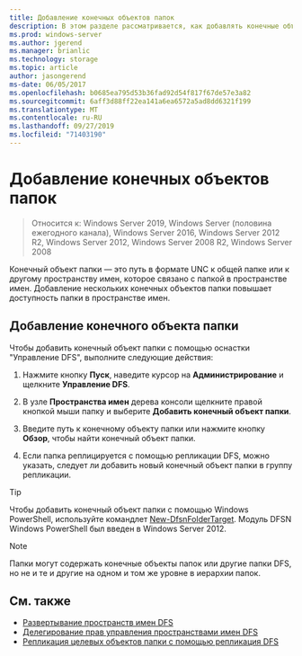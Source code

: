 ```yaml
---
title: Добавление конечных объектов папок
description: В этом разделе рассматривается, как добавлять конечные объекты папок (UNC-пути)
ms.prod: windows-server
ms.author: jgerend
ms.manager: brianlic
ms.technology: storage
ms.topic: article
author: jasongerend
ms-date: 06/05/2017
ms.openlocfilehash: b0685ea795d53b36fad92d54f817f67de57e3a82
ms.sourcegitcommit: 6aff3d88ff22ea141a6ea6572a5ad8dd6321f199
ms.translationtype: MT
ms.contentlocale: ru-RU
ms.lasthandoff: 09/27/2019
ms.locfileid: "71403190"
---
```

# <a name="add-folder-targets"></a>Добавление конечных объектов папок

> Относится к: Windows Server 2019, Windows Server (половина ежегодного канала), Windows Server 2016, Windows Server 2012 R2, Windows Server 2012, Windows Server 2008 R2, Windows Server 2008

Конечный объект папки — это путь в формате UNC к общей папке или к другому пространству имен, которое связано с папкой в пространстве имен. Добавление нескольких конечных объектов папки повышает доступность папки в пространстве имен.

## <a name="to-add-a-folder-target"></a>Добавление конечного объекта папки

Чтобы добавить конечный объект папки с помощью оснастки "Управление DFS", выполните следующие действия:

1.  Нажмите кнопку **Пуск**, наведите курсор на **Администрирование** и щелкните **Управление DFS**.

2.  В узле **Пространства имен** дерева консоли щелкните правой кнопкой мыши папку и выберите **Добавить конечный объект папки**.

3.  Введите путь к конечному объекту папки или нажмите кнопку **Обзор**, чтобы найти конечный объект папки.

4.  Если папка реплицируется с помощью репликации DFS, можно указать, следует ли добавить новый конечный объект папки в группу репликации.

> [!TIP]
> Чтобы добавить конечный объект папки с помощью Windows PowerShell, используйте командлет [New-DfsnFolderTarget](https://docs.microsoft.com/powershell/module/dfsn/new-dfsnfoldertarget). Модуль DFSN Windows PowerShell был введен в Windows Server 2012.

> [!NOTE]
> Папки могут содержать конечные объекты папок или другие папки DFS, но не и те и другие на одном и том же уровне в иерархии папок.

## <a name="see-also"></a>См. также

-   [Развертывание пространств имен DFS](deploying-dfs-namespaces.md)
-   [Делегирование прав управления пространствами имен DFS](delegate-management-permissions-for-dfs-namespaces.md)
-   [Репликация целевых объектов папки с помощью репликация DFS](replicate-folder-targets-using-dfs-replication.md)